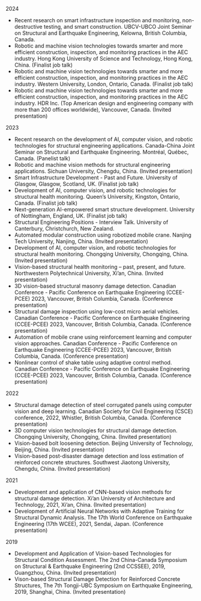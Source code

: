 2024
* Recent research on smart infrastructure inspection and monitoring, non-destructive testing, and smart construction. UBCV-UBCO Joint Seminar on Structural and Earthquake Engineering, Kelowna, British Columbia, Canada.
* Robotic and machine vision technologies towards smarter and more efficient construction, inspection, and monitoring practices in the AEC industry. Hong Kong University of Science and Technology, Hong Kong, China. (Finalist job talk)
* Robotic and machine vision technologies towards smarter and more efficient construction, inspection, and monitoring practices in the AEC industry. Western University, London, Ontario, Canada. (Finalist job talk)
* Robotic and machine vision technologies towards smarter and more efficient construction, inspection, and monitoring practices in the AEC industry. HDR Inc. (Top American design and engineering company with more than 200 offices worldwide), Vancouver, Canada. (Invited presentation)

2023
* Recent research on the development of AI, computer vision, and robotic technologies for structural engineering applications. Canada-China Joint Seminar on Structural and Earthquake Engineering. Montréal, Québec, Canada. (Panelist talk)
* Robotic and machine vision methods for structural engineering applications. Sichuan University, Chengdu, China. (Invited presentation)
* Smart Infrastructure Development - Past and Future. University of Glasgow, Glasgow, Scotland, UK. (Finalist job talk)
* Development of AI, computer vision, and robotic technologies for structural health monitoring. Queen’s University, Kingston, Ontario, Canada. (Finalist job talk)
* Next-generation AI-empowered smart structure development. University of Nottingham, England, UK. (Finalist job talk)
* Structural Engineering Positions - Interview Talk. University of Canterbury, Christchurch, New Zealand.
* Automated modular construction using robotized mobile crane. Nanjing Tech University, Nanjing, China. (Invited presentation)
* Development of AI, computer vision, and robotic technologies for structural health monitoring. Chongqing University, Chongqing, China. (Invited presentation)
* Vision-based structural health monitoring – past, present, and future. Northwestern Polytechnical University, Xi’an, China. (Invited presentation)
* 3D vision-based structural masonry damage detection. Canadian Conference - Pacific Conference on Earthquake Engineering (CCEE-PCEE) 2023, Vancouver, British Columbia, Canada. (Conference presentation)
* Structural damage inspection using low-cost micro aerial vehicles. Canadian Conference - Pacific Conference on Earthquake Engineering (CCEE-PCEE) 2023, Vancouver, British Columbia, Canada. (Conference presentation)
* Automation of mobile crane using reinforcement learning and computer vision approaches. Canadian Conference - Pacific Conference on Earthquake Engineering (CCEE-PCEE) 2023, Vancouver, British Columbia, Canada. (Conference presentation)
* Nonlinear control of shake table using adaptive control method. Canadian Conference - Pacific Conference on Earthquake Engineering (CCEE-PCEE) 2023, Vancouver, British Columbia, Canada. (Conference presentation)

2022
* Structural damage detection of steel corrugated panels using computer vision and deep learning. Canadian Society for Civil Engineering (CSCE) conference, 2022, Whistler, British Columbia, Canada. (Conference presentation)
* 3D computer vision technologies for structural damage detection. Chongqing University, Chongqing, China. (Invited presentation)
* Vision-based bolt loosening detection. Beijing University of Technology, Beijing, China. (Invited presentation)
* Vision-based post-disaster damage detection and loss estimation of reinforced concrete structures. Southwest Jiaotong University, Chengdu, China. (Invited presentation)

2021
* Development and application of CNN-based vision methods for structural damage detection. Xi’an University of Architecture and Technology, 2021, Xi’an, China. (Invited presentation)
* Development of Artificial Neural Networks with Adaptive Training for Structural Dynamic Analysis. The 17th World Conference on Earthquake Engineering (17th WCEE), 2021, Sendai, Japan. (Conference presentation)

2019
* Development and Application of Vision-based Technologies for Structural Condition Assessment. The 2nd China-Canada Symposium on Structural & Earthquake Engineering (2nd CCSSEE), 2019, Guangzhou, China. (Invited presentation)
* Vison-based Structural Damage Detection for Reinforced Concrete Structures, The 7th Tongji-UBC Symposium on Earthquake Engineering, 2019, Shanghai, China. (Invited presentation)

